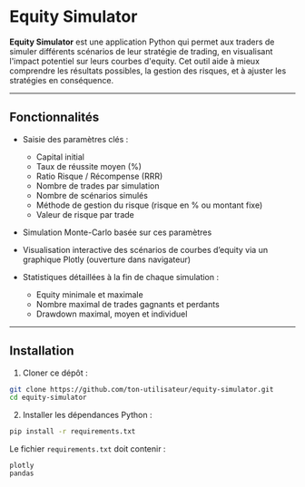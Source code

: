 # Equity Simulator

**Equity Simulator** est une application Python qui permet aux traders de simuler différents scénarios de leur stratégie de trading, en visualisant l'impact potentiel sur leurs courbes d'equity. Cet outil aide à mieux comprendre les résultats possibles, la gestion des risques, et à ajuster les stratégies en conséquence.

---

## Fonctionnalités

- Saisie des paramètres clés :
  - Capital initial
  - Taux de réussite moyen (%)
  - Ratio Risque / Récompense (RRR)
  - Nombre de trades par simulation
  - Nombre de scénarios simulés
  - Méthode de gestion du risque (risque en % ou montant fixe)
  - Valeur de risque par trade

- Simulation Monte-Carlo basée sur ces paramètres
- Visualisation interactive des scénarios de courbes d’equity via un graphique Plotly (ouverture dans navigateur)
- Statistiques détaillées à la fin de chaque simulation :
  - Equity minimale et maximale
  - Nombre maximal de trades gagnants et perdants
  - Drawdown maximal, moyen et individuel

---

## Installation

1. Cloner ce dépôt :

```bash
git clone https://github.com/ton-utilisateur/equity-simulator.git
cd equity-simulator
```

2. Installer les dépendances Python :

```bash
pip install -r requirements.txt
```

Le fichier ```requirements.txt``` doit contenir :

```nginx
plotly
pandas
```